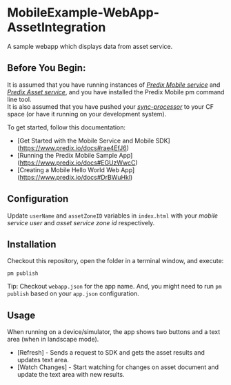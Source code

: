 # MobileExample-WebApp-AssetIntegration
A sample webapp which displays data from asset service.

## Before You Begin:
It is assumed that you have running instances of [_Predix Mobile service_](https://www.predix.io/docs#rae4EfJ6) and [_Predix Asset service_](https://www.predix.io/docs/#aRPNr2R9), and you have installed the Predix Mobile pm command line tool.  
It is also assumed that you have pushed your [_sync-processor_](https://github.com/PredixDev/MobileExample-Microservice-AssetIntegration) to your CF space (or have it running on your development system). 

To get started, follow this documentation:
* [Get Started with the Mobile Service and Mobile SDK] (https://www.predix.io/docs#rae4EfJ6) 
* [Running the Predix Mobile Sample App] (https://www.predix.io/docs#EGUzWwcC)
* [Creating a Mobile Hello World Web App] (https://www.predix.io/docs#DrBWuHkl) 


## Configuration

Update `userName` and `assetZoneID` variables in `index.html` with your _mobile service user_ and _asset service zone id_ respectively.

## Installation

Checkout this repository, open the folder in a terminal window, and execute:

```
pm publish
```  
Tip: Checkout `webapp.json` for the app name. And, you might need to run `pm publish` based on your `app.json` configuration.

## Usage
When running on a device/simulator, the app shows two buttons and a text area (when in landscape mode).
* [Refresh] - Sends a request to SDK and gets the asset results and updates text area.
* [Watch Changes] - Start watching for changes on asset document and update the text area with new results.

